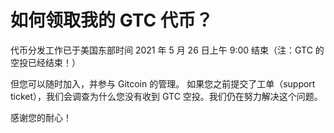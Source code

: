# 如何领取我的 GTC 代币？

代币分发工作已于美国东部时间 2021 年 5 月 26 日上午 9:00 结束（注：GTC 的空投已经结束！）

但您可以随时加入，并参与 Gitcoin 的管理。 如果您之前提交了工单（support ticket），我们会调查为什么您没有收到 GTC 空投。我们仍在努力解决这个问题。

感谢您的耐心！
